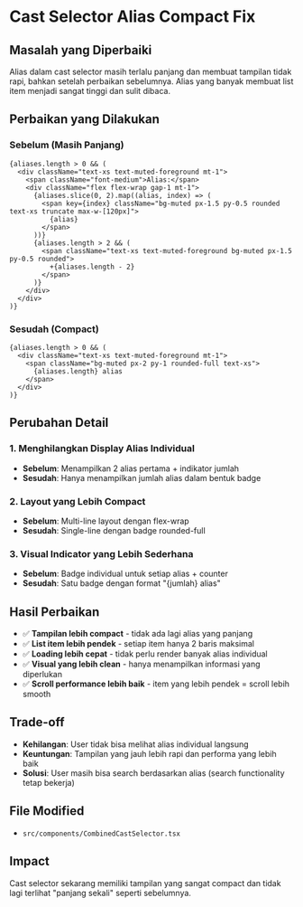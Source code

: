 # Cast Selector Alias Compact Fix

## Masalah yang Diperbaiki
Alias dalam cast selector masih terlalu panjang dan membuat tampilan tidak rapi, bahkan setelah perbaikan sebelumnya. Alias yang banyak membuat list item menjadi sangat tinggi dan sulit dibaca.

## Perbaikan yang Dilakukan

### Sebelum (Masih Panjang)
```tsx
{aliases.length > 0 && (
  <div className="text-xs text-muted-foreground mt-1">
    <span className="font-medium">Alias:</span>
    <div className="flex flex-wrap gap-1 mt-1">
      {aliases.slice(0, 2).map((alias, index) => (
        <span key={index} className="bg-muted px-1.5 py-0.5 rounded text-xs truncate max-w-[120px]">
          {alias}
        </span>
      ))}
      {aliases.length > 2 && (
        <span className="text-xs text-muted-foreground bg-muted px-1.5 py-0.5 rounded">
          +{aliases.length - 2}
        </span>
      )}
    </div>
  </div>
)}
```

### Sesudah (Compact)
```tsx
{aliases.length > 0 && (
  <div className="text-xs text-muted-foreground mt-1">
    <span className="bg-muted px-2 py-1 rounded-full text-xs">
      {aliases.length} alias
    </span>
  </div>
)}
```

## Perubahan Detail

### 1. Menghilangkan Display Alias Individual
- **Sebelum**: Menampilkan 2 alias pertama + indikator jumlah
- **Sesudah**: Hanya menampilkan jumlah alias dalam bentuk badge

### 2. Layout yang Lebih Compact
- **Sebelum**: Multi-line layout dengan flex-wrap
- **Sesudah**: Single-line dengan badge rounded-full

### 3. Visual Indicator yang Lebih Sederhana
- **Sebelum**: Badge individual untuk setiap alias + counter
- **Sesudah**: Satu badge dengan format "{jumlah} alias"

## Hasil Perbaikan
- ✅ **Tampilan lebih compact** - tidak ada lagi alias yang panjang
- ✅ **List item lebih pendek** - setiap item hanya 2 baris maksimal
- ✅ **Loading lebih cepat** - tidak perlu render banyak alias individual
- ✅ **Visual yang lebih clean** - hanya menampilkan informasi yang diperlukan
- ✅ **Scroll performance lebih baik** - item yang lebih pendek = scroll lebih smooth

## Trade-off
- **Kehilangan**: User tidak bisa melihat alias individual langsung
- **Keuntungan**: Tampilan yang jauh lebih rapi dan performa yang lebih baik
- **Solusi**: User masih bisa search berdasarkan alias (search functionality tetap bekerja)

## File Modified
- `src/components/CombinedCastSelector.tsx`

## Impact
Cast selector sekarang memiliki tampilan yang sangat compact dan tidak lagi terlihat "panjang sekali" seperti sebelumnya.
